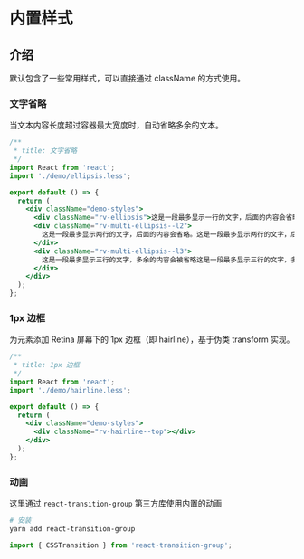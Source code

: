 # 内置样式

## 介绍

默认包含了一些常用样式，可以直接通过 className 的方式使用。

### 文字省略

当文本内容长度超过容器最大宽度时，自动省略多余的文本。

```jsx
/**
 * title: 文字省略
 */
import React from 'react';
import './demo/ellipsis.less';

export default () => {
  return (
    <div className="demo-styles">
      <div className="rv-ellipsis">这是一段最多显示一行的文字，后面的内容会省略</div>
      <div className="rv-multi-ellipsis--l2">
        这是一段最多显示两行的文字，后面的内容会省略。这是一段最多显示两行的文字，后面的内容会省略
      </div>
      <div className="rv-multi-ellipsis--l3">
        这是一段最多显示三行的文字，多余的内容会被省略这是一段最多显示三行的文字，多余的内容会被省略这是一段最多显示三行的文字，多余的内容会被省略这是一段最多显示三行的文字，多余的内容会被省略
      </div>
    </div>
  );
};
```

### 1px 边框

为元素添加 Retina 屏幕下的 1px 边框（即 hairline），基于伪类 transform 实现。

```jsx
/**
 * title: 1px 边框
 */
import React from 'react';
import './demo/hairline.less';

export default () => {
  return (
    <div className="demo-styles">
      <div className="rv-hairline--top"></div>
    </div>
  );
};
```

### 动画

这里通过 `react-transition-group` 第三方库使用内置的动画

```bash
# 安装
yarn add react-transition-group
```

```js
import { CSSTransition } from 'react-transition-group';
```

<code src="./demo/transition.tsx" title="动画" />
